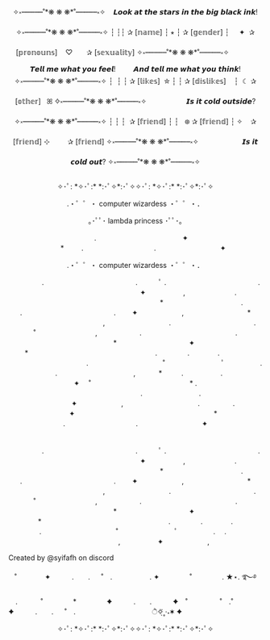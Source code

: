 <p align="center">
✧༝┉┉┉┉┉˚*❋ ❋ ❋*˚┉┉┉┉┉༝✧
‍ ‍ ‍ 𝙇𝙤𝙤𝙠 𝙖𝙩 𝙩𝙝𝙚 𝙨𝙩𝙖𝙧𝙨 𝙞𝙣 𝙩𝙝𝙚 𝙗𝙞𝙜 𝙗𝙡𝙖𝙘𝙠 𝙞𝙣𝙠! 
✧༝┉┉┉┉┉˚*❋ ❋ ❋*˚┉┉┉┉┉༝✧
┆ ┆┆ ✰  [𝕟𝕒𝕞𝕖]
┆ ⭒ ‍┆ ✰  [𝕘𝕖𝕟𝕕𝕖𝕣]
┆ ‍ ‍ ‍ ‍ ✦ ‍ ‍✰  [𝕡𝕣𝕠𝕟𝕠𝕦𝕟𝕤]  ‍ ‍
‍ ♡  ‍   ‍ ‍ ‍ ‍ ‍ ‍✰ [𝕤𝕖𝕩𝕦𝕒𝕝𝕚𝕥𝕪]
✧༝┉┉┉┉┉˚*❋ ❋ ❋*˚┉┉┉┉┉༝✧
 ‍ ‍ ‍ ‍ ‍ ‍ ‍ ‍ ‍ ‍  ‍ ‍ ‍ ‍𝙏𝙚𝙡𝙡 𝙢𝙚 𝙬𝙝𝙖𝙩 𝙮𝙤𝙪 𝙛𝙚𝙚𝙡!
 ‍ ‍  ‍ ‍ ‍ ‍ ‍ ‍ ‍𝘼𝙣𝙙 𝙩𝙚𝙡𝙡 𝙢𝙚 𝙬𝙝𝙖𝙩 𝙮𝙤𝙪 𝙩𝙝𝙞𝙣𝙠!
✧༝┉┉┉┉┉˚*❋ ❋ ❋*˚┉┉┉┉┉༝✧
┆ ‍ ┆ ┆ ‍✰ [𝕝𝕚𝕜𝕖𝕤]
‍ ✮  ┆ ┆ ‍✰ [𝕕𝕚𝕤𝕝𝕚𝕜𝕖𝕤]
‍  ‍  ‍  ┆ ‍ ☾︎ ‍✰ [𝕠𝕥𝕙𝕖𝕣]
  ‍  ‍   ‍ꕤ
✧༝┉┉┉┉┉˚*❋ ❋ ❋*˚┉┉┉┉┉༝✧
‍ ‍ ‍ ‍ ‍ ‍ ‍ ‍ ‍ ‍ ‍ ‍ ‍ ‍ ‍ ‍ ‍ ‍ ‍ 𝙄𝙨 𝙞𝙩 𝙘𝙤𝙡𝙙 𝙤𝙪𝙩𝙨𝙞𝙙𝙚?
✧༝┉┉┉┉┉˚*❋ ❋ ❋*˚┉┉┉┉┉༝✧
┆ ┆ ┆ ‍ ‍✰ [𝕗𝕣𝕚𝕖𝕟𝕕]
┆ ┆ ‍ ‍ ᪥ ‍✰ [𝕗𝕣𝕚𝕖𝕟𝕕]
┆ ✧  ‍  ‍  ‍  ‍✰ [𝕗𝕣𝕚𝕖𝕟𝕕]
⊹ ‍  ‍ ‍  ‍ ‍  ‍ ‍  ‍ ‍✰ [𝕗𝕣𝕚𝕖𝕟𝕕]
✧༝┉┉┉┉┉˚*❋ ❋ ❋*˚┉┉┉┉┉༝✧
 ‍ ‍ ‍ ‍ ‍ ‍ ‍ ‍ ‍ ‍ ‍ ‍ ‍ ‍ ‍ ‍ ‍ ‍ ‍ ‍ ‍ ‍𝙄𝙨 𝙞𝙩 𝙘𝙤𝙡𝙙 𝙤𝙪𝙩?
✧༝┉┉┉┉┉˚*❋ ❋ ❋*˚┉┉┉┉┉༝✧
</p>  

<p align="center">
  ✧･ﾟ: *✧･ﾟ:*  *:･ﾟ✧*:･ﾟ✧✧･ﾟ: *✧･ﾟ:*  *:･ﾟ✧*:･ﾟ✧
</p>  
<p align="center">
.・゜゜・ computer wizardess ・゜゜・．
</p>
<p align="center">
｡･ﾟﾟ･ lambda princess ･ﾟﾟ･｡
</p>
<p align="center">
⠀⠀⠀⠀⠀.　　　　　　　　　　⠀⠀⠀✦ ⠀ ⠀　　　　　　　　　　　　　　⠀⠀⠀⠀⠀* ⠀⠀⠀.　　　　　　　　　　. ⠀⠀⠀⠀⠀⠀⠀⠀⠀⠀⠀⠀✦⠀⠀ </p>  
<p align="center">
.・゜゜・ computer wizardess ・゜゜・．
</p>
<p align="center">
  ⠀⠀⠀⠀⠀⠀.　　　　　　　　　　　　　.　　　ﾟ .　　　　　　　　　　　　　. 　　　　　　　　　　　　　　　✦ 　　　　　,　　　　　　　.
⠀⠀⠀⠀⠀⠀⠀⠀⠀⠀⠀⠀⠀⠀⠀⠀⠀
　　　　　　*　　　　　　　　　　　.
.　　　　　　　　　　　　　. 　　✦⠀　   　　　,　　　　　　　　　*
　　　　　⠀　　　　⠀　　,
⠀⠀⠀⠀⠀⠀⠀⠀⠀⠀⠀⠀.　　　　　 　　⠀　　　⠀.　
 　　˚　　　⠀　⠀  　　,　　　　　　.
　　　　　　　　　　　　　.
　　　　　　*⠀　　⠀  　　　　　⠀✦⠀　
　　　　　　*　　　　　　　　　　　　　　　　　　.
　　　　.　　　　.　　　⠀
　　　　　　　　　　　.
　　　　　　　
　　　˚　　　　　　　　ﾟ　　　　　.
　.⠀　　⠀‍⠀‍⠀‍⠀‍⠀‍⠀‍⠀‍⠀‍⠀‍⠀‍⠀,
　　　*　　⠀.
　　　　　.　　　　　　　　　　⠀✦
　˚　　　　　　　　　　　　　　*
.⠀ 　　　　　　　　　　.　　　　　　　　.
　　　　　✦⠀　   　　　,　　    　　　　　　　　.
⠀⠀⠀⠀⠀⠀.　　　　　　　　　　⠀⠀⠀✦ ⠀ ⠀　　　　　　　　　　　　　　⠀⠀⠀⠀⠀* ⠀⠀⠀.　　　　　　　　　　. ⠀⠀⠀⠀⠀⠀⠀⠀⠀⠀⠀⠀✦⠀⠀⠀ ⠀⠀⠀⠀⠀⠀⠀⠀⠀⠀⠀⠀⠀⠀⠀⠀⠀⠀⠀⠀⠀⠀⠀⠀⠀⠀⠀⠀⠀⠀⠀⠀⠀⠀⠀⠀⠀ ⠀⠀⠀⠀⠀⠀⠀⠀⠀⠀⠀⠀⠀⠀⠀⠀⠀⠀⠀⠀⠀⠀⠀⠀⠀⠀ ⠀ ⠀⠀⠀⠀⠀⠀.　　　　　　　　　　　　　.　　　ﾟ .　　　　　　　　　　　　　. 　　　　　　　　　　　　　　　✦ 　　　　　,　　　　　　　.
⠀⠀⠀⠀⠀⠀⠀⠀⠀⠀⠀⠀⠀⠀⠀⠀⠀
　　　　　　*　　　　　　　　　　　.
.　　　　　　　　　　　　　. 　　✦⠀　   　　　,　　　　　　　　　*
　　　　　⠀　　　　⠀　　,
⠀⠀⠀⠀⠀⠀⠀⠀⠀⠀⠀⠀.　　　　　 　　⠀　　　⠀.　
 　　˚　　　⠀　⠀  　　,　　　　　　.
　　　　　　　　　　　　　.
　　　　　　*⠀　　⠀  　　　　　⠀✦⠀　
　　　　　　*　　　　　　　　　　　　　　　　　　.
　　　　.　　　　.　　　
　　　　　　　　　　　.
　　　　　　　
　　　˚　　　　　　　　ﾟ　　　　　.
　.⠀　⠀‍⠀‍⠀‍⠀‍⠀‍⠀‍⠀‍⠀‍⠀‍⠀‍⠀,
　　　　　✦⠀　   　　　,

Created by @syifafh on discord 

  
</p>
<p align="center">
  ˚　　　　✦　　　.　　. 　 ˚　.　　　　　 . ✦　　　 　˚　　　　 . ★⋆. ࿐࿔ 
  </p>
  <p align="center">
    
　.   　　˚　　 　　*　　 　　✦　　　.　　.　　　✦　˚ 　　　　 ˚　.˚　　　　✦　　　.　　. 　 ˚　.　　　　 　　 　　　　        ੈ✧̣̇˳·˖✶   ✦　　
 </p>
<p align="center">
  ✧･ﾟ: *✧･ﾟ:*  *:･ﾟ✧*:･ﾟ✧✧･ﾟ: *✧･ﾟ:*  *:･ﾟ✧*:･ﾟ✧
</p>


<!--
**0xyoy/0xyoy** is a ✨ _special_ ✨ repository because its `README.md` (this file) appears on your GitHub profile.

Here are some ideas to get you started:

- 🔭 I’m currently working on ...
- 🌱 I’m currently learning ...
- 👯 I’m looking to collaborate on ...
- 🤔 I’m looking for help with ...
- 💬 Ask me about ...
- 📫 How to reach me: ...
- 😄 Pronouns: ...
- ⚡ Fun fact: ...
-->
